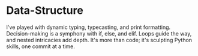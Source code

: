 # Data-Structure
I've played with dynamic typing, typecasting, and print formatting. Decision-making is a symphony with if, else, and elif. Loops guide the way, and nested intricacies add depth. It's more than code; it's sculpting Python skills, one commit at a time.
